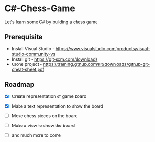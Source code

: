 # C#-Chess-Game
Let's learn some C# by building a chess game

## Prerequisite 
* Install Visual Studio - https://www.visualstudio.com/products/visual-studio-community-vs
* Install git - https://git-scm.com/downloads
* Clone project - https://training.github.com/kit/downloads/github-git-cheat-sheet.pdf

## Roadmap
- [x] Create representation of game board
- [x] Make a text representation to show the board
- [ ] Move chess pieces on the board
- [ ] Make a view to show the board
- [ ] and much more to come

	

